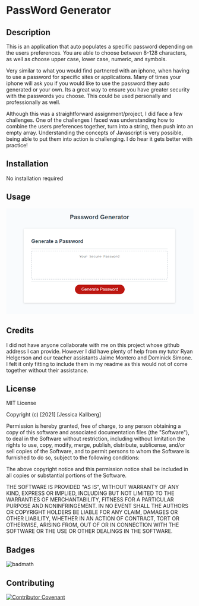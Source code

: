 # PassWord Generator

## Description 

This is an application that auto populates a specific password depending on the users preferences.  You are able to choose between 8-128 characters, as well as choose upper case, lower case, numeric, and symbols.  

Very similar to what you would find partnered with an iphone, when having to use a password for specific sites or applications.  Many of times your iphone will ask you if you would like to use the password they auto generated or your own.  Its a great way to ensure you have greater security with the passwords you choose.  This could be used personally and professionally as well.  

Although this was a straightforward assignment/project, I did face a few challenges.  One of the challenges I faced was understanding how to combine the users preferences together, turn into a string, then push into an empty array.  Understanding the concepts of Javascript is very possible, being able to put them into action is challenging. I do hear it gets better with practice! 

## Installation

No installation required


## Usage 

![passwordScreenShot](./assets/Password%20Snippet.PNG)

## Credits

I did not have anyone collaborate with me on this project whose github address I can provide.  However I did have plenty of help from my tutor Ryan Helgerson and our teacher assistants Jaime Montero and Dominick Simone.  I felt it only fitting to include them in my readme as this would not of come together without their assistance.



## License

MIT License

Copyright (c) [2021] [Jessica Kallberg]

Permission is hereby granted, free of charge, to any person obtaining a copy
of this software and associated documentation files (the "Software"), to deal
in the Software without restriction, including without limitation the rights
to use, copy, modify, merge, publish, distribute, sublicense, and/or sell
copies of the Software, and to permit persons to whom the Software is
furnished to do so, subject to the following conditions:

The above copyright notice and this permission notice shall be included in all
copies or substantial portions of the Software.

THE SOFTWARE IS PROVIDED "AS IS", WITHOUT WARRANTY OF ANY KIND, EXPRESS OR
IMPLIED, INCLUDING BUT NOT LIMITED TO THE WARRANTIES OF MERCHANTABILITY,
FITNESS FOR A PARTICULAR PURPOSE AND NONINFRINGEMENT. IN NO EVENT SHALL THE
AUTHORS OR COPYRIGHT HOLDERS BE LIABLE FOR ANY CLAIM, DAMAGES OR OTHER
LIABILITY, WHETHER IN AN ACTION OF CONTRACT, TORT OR OTHERWISE, ARISING FROM,
OUT OF OR IN CONNECTION WITH THE SOFTWARE OR THE USE OR OTHER DEALINGS IN THE
SOFTWARE.

## Badges

![badmath](https://img.shields.io/github/languages/top/nielsenjared/badmath) 


## Contributing

[![Contributor Covenant](https://img.shields.io/badge/Contributor%20Covenant-2.1-4baaaa.svg)](code_of_conduct.md)

